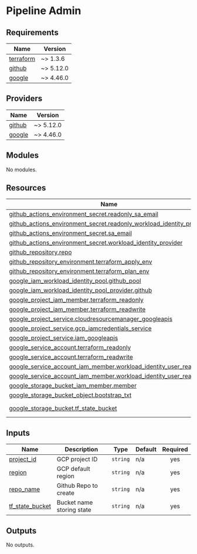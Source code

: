 # Pipeline Admin

<!-- V2 -->
<!-- BEGINNING OF PRE-COMMIT-TERRAFORM DOCS HOOK -->
## Requirements

| Name | Version |
|------|---------|
| <a name="requirement_terraform"></a> [terraform](#requirement\_terraform) | ~> 1.3.6 |
| <a name="requirement_github"></a> [github](#requirement\_github) | ~> 5.12.0 |
| <a name="requirement_google"></a> [google](#requirement\_google) | ~> 4.46.0 |

## Providers

| Name | Version |
|------|---------|
| <a name="provider_github"></a> [github](#provider\_github) | ~> 5.12.0 |
| <a name="provider_google"></a> [google](#provider\_google) | ~> 4.46.0 |

## Modules

No modules.

## Resources

| Name | Type |
|------|------|
| [github_actions_environment_secret.readonly_sa_email](https://registry.terraform.io/providers/integrations/github/latest/docs/resources/actions_environment_secret) | resource |
| [github_actions_environment_secret.readonly_workload_identity_provider](https://registry.terraform.io/providers/integrations/github/latest/docs/resources/actions_environment_secret) | resource |
| [github_actions_environment_secret.sa_email](https://registry.terraform.io/providers/integrations/github/latest/docs/resources/actions_environment_secret) | resource |
| [github_actions_environment_secret.workload_identity_provider](https://registry.terraform.io/providers/integrations/github/latest/docs/resources/actions_environment_secret) | resource |
| [github_repository.repo](https://registry.terraform.io/providers/integrations/github/latest/docs/resources/repository) | resource |
| [github_repository_environment.terraform_apply_env](https://registry.terraform.io/providers/integrations/github/latest/docs/resources/repository_environment) | resource |
| [github_repository_environment.terraform_plan_env](https://registry.terraform.io/providers/integrations/github/latest/docs/resources/repository_environment) | resource |
| [google_iam_workload_identity_pool.github_pool](https://registry.terraform.io/providers/hashicorp/google/latest/docs/resources/iam_workload_identity_pool) | resource |
| [google_iam_workload_identity_pool_provider.github](https://registry.terraform.io/providers/hashicorp/google/latest/docs/resources/iam_workload_identity_pool_provider) | resource |
| [google_project_iam_member.terraform_readonly](https://registry.terraform.io/providers/hashicorp/google/latest/docs/resources/project_iam_member) | resource |
| [google_project_iam_member.terraform_readwrite](https://registry.terraform.io/providers/hashicorp/google/latest/docs/resources/project_iam_member) | resource |
| [google_project_service.cloudresourcemanager_googleapis](https://registry.terraform.io/providers/hashicorp/google/latest/docs/resources/project_service) | resource |
| [google_project_service.gcp_iamcredentials_service](https://registry.terraform.io/providers/hashicorp/google/latest/docs/resources/project_service) | resource |
| [google_project_service.iam_googleapis](https://registry.terraform.io/providers/hashicorp/google/latest/docs/resources/project_service) | resource |
| [google_service_account.terraform_readonly](https://registry.terraform.io/providers/hashicorp/google/latest/docs/resources/service_account) | resource |
| [google_service_account.terraform_readwrite](https://registry.terraform.io/providers/hashicorp/google/latest/docs/resources/service_account) | resource |
| [google_service_account_iam_member.workload_identity_user_readonly](https://registry.terraform.io/providers/hashicorp/google/latest/docs/resources/service_account_iam_member) | resource |
| [google_service_account_iam_member.workload_identity_user_readwrite](https://registry.terraform.io/providers/hashicorp/google/latest/docs/resources/service_account_iam_member) | resource |
| [google_storage_bucket_iam_member.member](https://registry.terraform.io/providers/hashicorp/google/latest/docs/resources/storage_bucket_iam_member) | resource |
| [google_storage_bucket_object.bootstrap_txt](https://registry.terraform.io/providers/hashicorp/google/latest/docs/resources/storage_bucket_object) | resource |
| [google_storage_bucket.tf_state_bucket](https://registry.terraform.io/providers/hashicorp/google/latest/docs/data-sources/storage_bucket) | data source |

## Inputs

| Name | Description | Type | Default | Required |
|------|-------------|------|---------|:--------:|
| <a name="input_project_id"></a> [project\_id](#input\_project\_id) | GCP project ID | `string` | n/a | yes |
| <a name="input_region"></a> [region](#input\_region) | GCP default region | `string` | n/a | yes |
| <a name="input_repo_name"></a> [repo\_name](#input\_repo\_name) | Github Repo to create | `string` | n/a | yes |
| <a name="input_tf_state_bucket"></a> [tf\_state\_bucket](#input\_tf\_state\_bucket) | Bucket name storing state | `string` | n/a | yes |

## Outputs

No outputs.
<!-- END OF PRE-COMMIT-TERRAFORM DOCS HOOK -->
